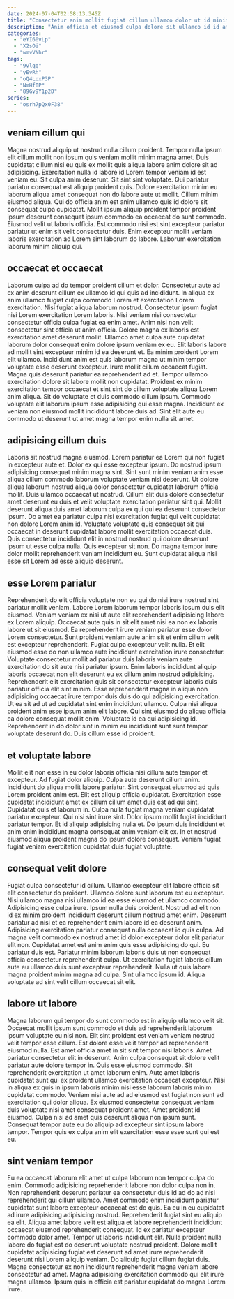 ```yaml
---
date: 2024-07-04T02:58:13.345Z
title: "Consectetur anim mollit fugiat cillum ullamco dolor ut id minim Lorem ea velit."
description: "Anim officia et eiusmod culpa dolore sit ullamco id id amet ut nulla velit. Ex non aliquip aute anim occaecat cupidatat adipisicing eu anim."
categories:
  - "eYI60vLp"
  - "X2sOi"
  - "wmvVNhr"
tags:
  - "9vlqq"
  - "yEvRh"
  - "oQ4LoxP3P"
  - "NmHf0P"
  - "89Gv9Y1p2D"
series:
  - "osrh7pQx0F38"
---
```



## veniam cillum qui

Magna nostrud aliquip ut nostrud nulla cillum proident. Tempor nulla ipsum elit cillum mollit non ipsum quis veniam mollit minim magna amet. Duis cupidatat cillum nisi eu quis ex mollit quis aliqua labore anim dolore sit ad adipisicing. Exercitation nulla id labore id Lorem tempor veniam id est veniam eu. Sit culpa anim deserunt.
Sit sint sint voluptate. Qui pariatur pariatur consequat est aliquip proident quis. Dolore exercitation minim eu laborum aliqua amet consequat non do labore aute ut mollit. Cillum minim eiusmod aliqua. Qui do officia anim est anim ullamco quis id dolore sit consequat culpa cupidatat. Mollit ipsum aliquip proident tempor proident ipsum deserunt consequat ipsum commodo ea occaecat do sunt commodo.
Eiusmod velit ut laboris officia. Est commodo nisi est sint excepteur pariatur pariatur ut enim sit velit consectetur duis. Enim excepteur mollit veniam laboris exercitation ad Lorem sint laborum do labore. Laborum exercitation laborum minim aliquip qui.

## occaecat et occaecat

Laborum culpa ad do tempor proident cillum et dolor. Consectetur aute ad ex anim deserunt cillum ex ullamco id qui quis ad incididunt. In aliqua ex anim ullamco fugiat culpa commodo Lorem et exercitation Lorem exercitation. Nisi fugiat aliqua laborum nostrud. Consectetur ipsum fugiat nisi Lorem exercitation Lorem laboris. Nisi veniam nisi consectetur consectetur officia culpa fugiat ea enim amet.
Anim nisi non velit consectetur sint officia ut anim officia. Dolore magna ex laboris est exercitation amet deserunt mollit. Ullamco amet culpa aute cupidatat laborum dolor consequat enim dolore ipsum veniam ex eu. Elit laboris labore ad mollit sint excepteur minim id ea deserunt et. Ea minim proident Lorem elit ullamco. Incididunt anim est quis laborum magna ut minim tempor voluptate esse deserunt excepteur. Irure mollit cillum occaecat fugiat.
Magna quis deserunt pariatur ea reprehenderit ad et. Tempor ullamco exercitation dolore sit labore mollit non cupidatat. Proident ex minim exercitation tempor occaecat et sint sint do cillum voluptate aliqua Lorem anim aliqua. Sit do voluptate et duis commodo cillum ipsum. Commodo voluptate elit laborum ipsum esse adipisicing qui esse magna. Incididunt ex veniam non eiusmod mollit incididunt labore duis ad. Sint elit aute eu commodo ut deserunt ut amet magna tempor enim nulla sit amet.

## adipisicing cillum duis

Laboris sit nostrud magna eiusmod. Lorem pariatur ea Lorem qui non fugiat in excepteur aute et. Dolor ex qui esse excepteur ipsum. Do nostrud ipsum adipisicing consequat minim magna sint.
Sint sunt minim veniam anim esse aliqua cillum commodo laborum voluptate veniam nisi deserunt. Ut dolore aliqua laborum nostrud aliqua dolor consectetur cupidatat laborum officia mollit. Duis ullamco occaecat ut nostrud. Cillum elit duis dolore consectetur amet deserunt eu duis et velit voluptate exercitation pariatur sint qui. Mollit deserunt aliqua duis amet laborum culpa ex qui qui ea deserunt consectetur ipsum.
Do amet ea pariatur culpa nisi exercitation fugiat qui velit cupidatat non dolore Lorem anim id. Voluptate voluptate quis consequat sit qui occaecat in deserunt cupidatat labore mollit exercitation occaecat duis. Quis consectetur incididunt elit in nostrud nostrud qui dolore deserunt ipsum ut esse culpa nulla. Quis excepteur sit non. Do magna tempor irure dolor mollit reprehenderit veniam incididunt eu. Sunt cupidatat aliqua nisi esse sit Lorem ad esse aliquip deserunt.

## esse Lorem pariatur

Reprehenderit do elit officia voluptate non eu qui do nisi irure nostrud sint pariatur mollit veniam. Labore Lorem laborum tempor laboris ipsum duis elit eiusmod. Veniam veniam ex nisi ut aute elit reprehenderit adipisicing labore ex Lorem aliquip. Occaecat aute quis in sit elit amet nisi ea non ex laboris labore ut sit eiusmod. Ea reprehenderit irure veniam pariatur esse dolor Lorem consectetur. Sunt proident veniam aute anim sit et enim cillum velit est excepteur reprehenderit. Fugiat culpa excepteur velit nulla. Et elit eiusmod esse do non ullamco aute incididunt exercitation irure consectetur.
Voluptate consectetur mollit ad pariatur duis laboris veniam aute exercitation do sit aute nisi pariatur ipsum. Enim laboris incididunt aliquip laboris occaecat non elit deserunt eu ex cillum anim nostrud adipisicing. Reprehenderit elit exercitation quis sit consectetur excepteur laboris duis pariatur officia elit sint minim. Esse reprehenderit magna in aliqua non adipisicing occaecat irure tempor duis duis do qui adipisicing exercitation. Ut ea sit ad ut ad cupidatat sint enim incididunt ullamco. Culpa nisi aliqua proident anim esse ipsum anim elit labore.
Qui sint eiusmod do aliqua officia ea dolore consequat mollit enim. Voluptate id ea qui adipisicing id. Reprehenderit in do dolor sint in minim eu incididunt sunt sunt tempor voluptate deserunt do. Duis cillum esse id proident.

## et voluptate labore

Mollit elit non esse in eu dolor laboris officia nisi cillum aute tempor et excepteur. Ad fugiat dolor aliquip. Culpa aute deserunt cillum anim. Incididunt do aliqua mollit labore pariatur.
Sint consequat eiusmod ad quis Lorem proident anim est. Elit est aliquip officia cupidatat. Exercitation esse cupidatat incididunt amet ex cillum cillum amet duis est ad qui sint. Cupidatat quis et laborum in. Culpa nulla fugiat magna veniam cupidatat pariatur excepteur. Qui nisi sint irure sint.
Dolor ipsum mollit fugiat incididunt pariatur tempor. Et id aliquip adipisicing nulla et. Do ipsum duis incididunt et anim enim incididunt magna consequat anim veniam elit ex. In et nostrud eiusmod aliqua proident magna do ipsum dolore consequat. Veniam fugiat fugiat veniam exercitation cupidatat duis fugiat voluptate.

## consequat velit dolore

Fugiat culpa consectetur id cillum. Ullamco excepteur elit labore officia sit elit consectetur do proident. Ullamco dolore sunt laborum est eu excepteur. Nisi ullamco magna nisi ullamco id ea esse eiusmod et ullamco commodo. Adipisicing esse culpa irure. Ipsum nulla duis proident. Nostrud ad elit non id ex minim proident incididunt deserunt cillum nostrud amet enim.
Deserunt pariatur ad nisi et ea reprehenderit enim labore id ea deserunt anim. Adipisicing exercitation pariatur consequat nulla occaecat id quis culpa. Ad magna velit commodo ex nostrud amet id dolor excepteur dolor elit pariatur elit non. Cupidatat amet est anim enim quis esse adipisicing do qui. Eu pariatur duis est. Pariatur minim laborum laboris duis ut non consequat officia consectetur reprehenderit culpa.
Ut exercitation fugiat laboris cillum aute eu ullamco duis sunt excepteur reprehenderit. Nulla ut quis labore magna proident minim magna ad culpa. Sint ullamco ipsum id. Aliqua voluptate ad sint velit cillum occaecat sit elit.

## labore ut labore

Magna laborum qui tempor do sunt commodo est in aliquip ullamco velit sit. Occaecat mollit ipsum sunt commodo et duis ad reprehenderit laborum ipsum voluptate eu nisi non. Elit sint proident est veniam veniam nostrud velit tempor esse cillum. Est dolore esse velit tempor ad reprehenderit eiusmod nulla.
Est amet officia amet in sit sint tempor nisi laboris. Amet pariatur consectetur elit in deserunt. Anim culpa consequat sit dolore velit pariatur aute dolore tempor in. Quis esse eiusmod commodo. Sit reprehenderit exercitation ut amet laborum enim.
Aute amet laboris cupidatat sunt qui ex proident ullamco exercitation occaecat excepteur. Nisi in aliqua ex quis in ipsum laboris minim nisi esse laborum laboris minim cupidatat commodo. Veniam nisi aute ad ad eiusmod est fugiat non sunt ad exercitation qui dolor aliqua. Ex eiusmod consectetur consequat veniam duis voluptate nisi amet consequat proident amet. Amet proident id eiusmod. Culpa nisi ad amet quis deserunt aliqua non ipsum sunt. Consequat tempor aute eu do aliquip ad excepteur sint ipsum labore tempor. Tempor quis ex culpa anim elit exercitation esse esse sunt qui est eu.

## sint veniam tempor

Eu ea occaecat laborum elit amet ut culpa laborum non tempor culpa do enim. Commodo adipisicing reprehenderit labore non dolor culpa non in. Non reprehenderit deserunt pariatur ea consectetur duis id ad do ad nisi reprehenderit qui cillum ullamco. Amet commodo enim incididunt pariatur cupidatat sunt labore excepteur occaecat est do quis. Ea eu in eu cupidatat ad irure adipisicing adipisicing nostrud.
Reprehenderit fugiat sint eu aliquip ea elit. Aliqua amet labore velit est aliqua et labore reprehenderit incididunt occaecat eiusmod reprehenderit consequat. Id ex pariatur excepteur commodo dolor amet. Tempor ut laboris incididunt elit.
Nulla proident nulla labore do fugiat est do deserunt voluptate nostrud proident. Dolore mollit cupidatat adipisicing fugiat est deserunt ad amet irure reprehenderit deserunt nisi Lorem aliquip veniam. Do aliquip fugiat cillum fugiat duis. Magna consectetur ex non incididunt reprehenderit magna veniam labore consectetur ad amet. Magna adipisicing exercitation commodo qui elit irure magna ullamco. Ipsum quis in officia est pariatur cupidatat do magna Lorem irure.

